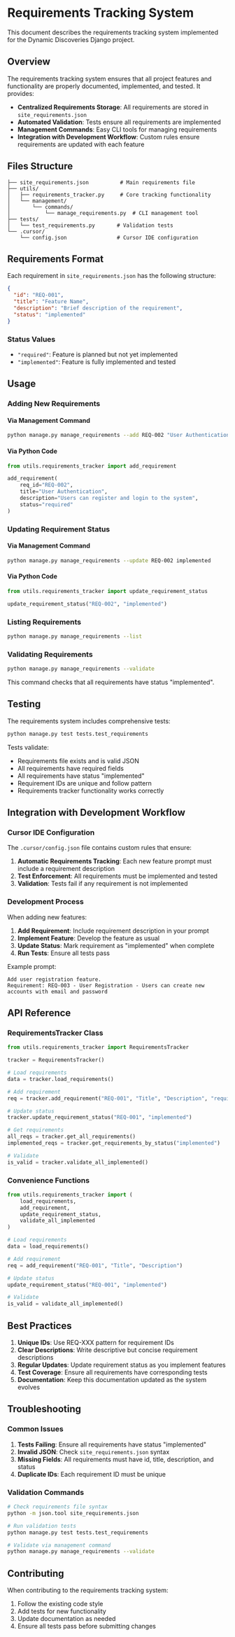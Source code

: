 # Requirements Tracking System

This document describes the requirements tracking system implemented for the Dynamic Discoveries Django project.

## Overview

The requirements tracking system ensures that all project features and functionality are properly documented, implemented, and tested. It provides:

- **Centralized Requirements Storage**: All requirements are stored in `site_requirements.json`
- **Automated Validation**: Tests ensure all requirements are implemented
- **Management Commands**: Easy CLI tools for managing requirements
- **Integration with Development Workflow**: Custom rules ensure requirements are updated with each feature

## Files Structure

```
├── site_requirements.json          # Main requirements file
├── utils/
│   ├── requirements_tracker.py     # Core tracking functionality
│   └── management/
│       └── commands/
│           └── manage_requirements.py  # CLI management tool
├── tests/
│   └── test_requirements.py       # Validation tests
└── .cursor/
    └── config.json                # Cursor IDE configuration
```

## Requirements Format

Each requirement in `site_requirements.json` has the following structure:

```json
{
  "id": "REQ-001",
  "title": "Feature Name",
  "description": "Brief description of the requirement",
  "status": "implemented"
}
```

### Status Values

- `"required"`: Feature is planned but not yet implemented
- `"implemented"`: Feature is fully implemented and tested

## Usage

### Adding New Requirements

#### Via Management Command
```bash
python manage.py manage_requirements --add REQ-002 "User Authentication" "Users can register and login to the system"
```

#### Via Python Code
```python
from utils.requirements_tracker import add_requirement

add_requirement(
    req_id="REQ-002",
    title="User Authentication", 
    description="Users can register and login to the system",
    status="required"
)
```

### Updating Requirement Status

#### Via Management Command
```bash
python manage.py manage_requirements --update REQ-002 implemented
```

#### Via Python Code
```python
from utils.requirements_tracker import update_requirement_status

update_requirement_status("REQ-002", "implemented")
```

### Listing Requirements

```bash
python manage.py manage_requirements --list
```

### Validating Requirements

```bash
python manage.py manage_requirements --validate
```

This command checks that all requirements have status "implemented".

## Testing

The requirements system includes comprehensive tests:

```bash
python manage.py test tests.test_requirements
```

Tests validate:
- Requirements file exists and is valid JSON
- All requirements have required fields
- All requirements have status "implemented"
- Requirement IDs are unique and follow pattern
- Requirements tracker functionality works correctly

## Integration with Development Workflow

### Cursor IDE Configuration

The `.cursor/config.json` file contains custom rules that ensure:

1. **Automatic Requirements Tracking**: Each new feature prompt must include a requirement description
2. **Test Enforcement**: All requirements must be implemented and tested
3. **Validation**: Tests fail if any requirement is not implemented

### Development Process

When adding new features:

1. **Add Requirement**: Include requirement description in your prompt
2. **Implement Feature**: Develop the feature as usual
3. **Update Status**: Mark requirement as "implemented" when complete
4. **Run Tests**: Ensure all tests pass

Example prompt:
```
Add user registration feature. 
Requirement: REQ-003 - User Registration - Users can create new accounts with email and password
```

## API Reference

### RequirementsTracker Class

```python
from utils.requirements_tracker import RequirementsTracker

tracker = RequirementsTracker()

# Load requirements
data = tracker.load_requirements()

# Add requirement
req = tracker.add_requirement("REQ-001", "Title", "Description", "required")

# Update status
tracker.update_requirement_status("REQ-001", "implemented")

# Get requirements
all_reqs = tracker.get_all_requirements()
implemented_reqs = tracker.get_requirements_by_status("implemented")

# Validate
is_valid = tracker.validate_all_implemented()
```

### Convenience Functions

```python
from utils.requirements_tracker import (
    load_requirements,
    add_requirement,
    update_requirement_status,
    validate_all_implemented
)

# Load requirements
data = load_requirements()

# Add requirement
req = add_requirement("REQ-001", "Title", "Description")

# Update status
update_requirement_status("REQ-001", "implemented")

# Validate
is_valid = validate_all_implemented()
```

## Best Practices

1. **Unique IDs**: Use REQ-XXX pattern for requirement IDs
2. **Clear Descriptions**: Write descriptive but concise requirement descriptions
3. **Regular Updates**: Update requirement status as you implement features
4. **Test Coverage**: Ensure all requirements have corresponding tests
5. **Documentation**: Keep this documentation updated as the system evolves

## Troubleshooting

### Common Issues

1. **Tests Failing**: Ensure all requirements have status "implemented"
2. **Invalid JSON**: Check `site_requirements.json` syntax
3. **Missing Fields**: All requirements must have id, title, description, and status
4. **Duplicate IDs**: Each requirement ID must be unique

### Validation Commands

```bash
# Check requirements file syntax
python -m json.tool site_requirements.json

# Run validation tests
python manage.py test tests.test_requirements

# Validate via management command
python manage.py manage_requirements --validate
```

## Contributing

When contributing to the requirements tracking system:

1. Follow the existing code style
2. Add tests for new functionality
3. Update documentation as needed
4. Ensure all tests pass before submitting changes 